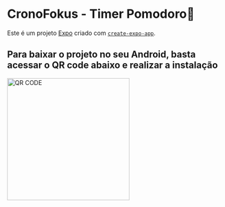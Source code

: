 # CronoFokus - Timer Pomodoro👋

Este é um projeto [Expo](https://expo.dev) criado com [`create-expo-app`](https://www.npmjs.com/package/create-expo-app).

## Para baixar o projeto no seu Android, basta acessar o QR code abaixo e realizar a instalação

<img width="285" height="285" alt="QR CODE" src="https://github.com/user-attachments/assets/61794eac-641e-4a3e-bd15-07692cd21641" />
